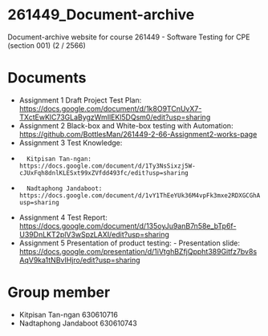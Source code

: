 # 261449_Document-archive
Document-archive website for course 261449 - Software Testing for CPE (section 001) (2 / 2566)

# Documents
- Assignment 1 Draft Project Test Plan: https://docs.google.com/document/d/1k8O9TCnUvX7-TXctEwKlC73GLaBygzWmIlEKl5DQsm0/edit?usp=sharing
- Assignment 2 Black-box and White-box testing with Automation: https://github.com/BottlesMan/261449-2-66-Assignment2-works-page
- Assignment 3 Test Knowledge:
-       Kitpisan Tan-ngan: https://docs.google.com/document/d/1Ty3NsSixzj5W-cJUxFqh8dnlKLESxt99xZVfdd493fc/edit?usp=sharing
-       Nadtaphong Jandaboot: https://docs.google.com/document/d/1vY1ThEeYUk36M4vpFk3mxe2RDXGCGhApwvIpkg_nrH4/edit?usp=sharing
- Assignment 4 Test Report: https://docs.google.com/document/d/135oyJu9anB7n58e_bTp6f-U39DnLKT2plV3wSpzLAXI/edit?usp=sharing
- Assignment 5 Presentation of product testing:
      - Presentation slide: https://docs.google.com/presentation/d/1iVtghBZfjQppht389Gitfz7bv8sAqV9ka1tNBvIHjro/edit?usp=sharing
  
# Group member
- Kitpisan Tan-ngan 630610716
- Nadtaphong Jandaboot 630610743

